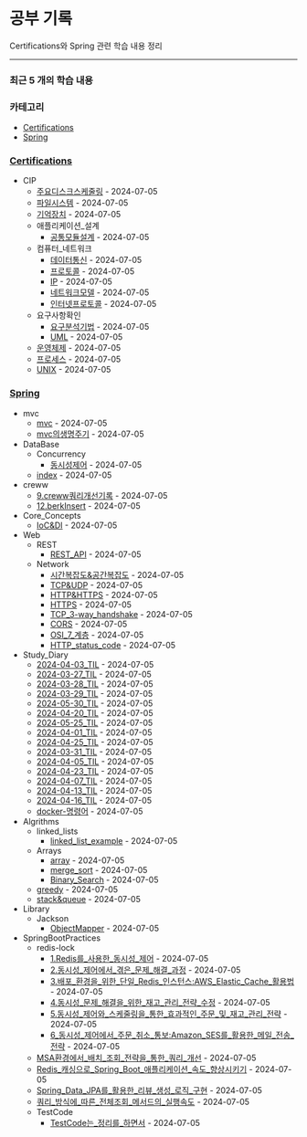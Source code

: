 # 공부 기록

Certifications와 Spring 관련 학습 내용 정리

---

### 최근 5 개의 학습 내용

### 카테고리
- [Certifications](./Certifications)
- [Spring](./Spring)

### [Certifications](./Certifications)
- CIP
  - [주요디스크스케줄링](./Certifications/CIP/주요디스크스케줄링.md) - 2024-07-05
  - [파일시스템](./Certifications/CIP/파일시스템.md) - 2024-07-05
  - [기억장치](./Certifications/CIP/기억장치.md) - 2024-07-05
  - 애플리케이션_설계
    - [공통모듈설계](./Certifications/CIP/애플리케이션_설계/공통모듈설계.md) - 2024-07-05
  - 컴퓨터_네트워크
    - [데이터통신](./Certifications/CIP/컴퓨터_네트워크/데이터통신.md) - 2024-07-05
    - [프로토콜](./Certifications/CIP/컴퓨터_네트워크/프로토콜.md) - 2024-07-05
    - [IP](./Certifications/CIP/컴퓨터_네트워크/IP.md) - 2024-07-05
    - [네트워크모델](./Certifications/CIP/컴퓨터_네트워크/네트워크모델.md) - 2024-07-05
    - [인터넷프로토콜](./Certifications/CIP/컴퓨터_네트워크/인터넷프로토콜.md) - 2024-07-05
  - 요구사항확인
    - [요구분석기법](./Certifications/CIP/요구사항확인/요구분석기법.md) - 2024-07-05
    - [UML](./Certifications/CIP/요구사항확인/UML.md) - 2024-07-05
  - [운영체제](./Certifications/CIP/운영체제.md) - 2024-07-05
  - [프로세스](./Certifications/CIP/프로세스.md) - 2024-07-05
  - [UNIX](./Certifications/CIP/UNIX.md) - 2024-07-05

### [Spring](./Spring)
- mvc
  - [mvc](./Spring/mvc/mvc.md) - 2024-07-05
  - [mvc의생명주기](./Spring/mvc/mvc의생명주기.md) - 2024-07-05
- DataBase
  - Concurrency
    - [동시성제어](./Spring/DataBase/Concurrency/동시성제어.md) - 2024-07-05
  - [index](./Spring/DataBase/index.md) - 2024-07-05
- creww
  - [9.creww쿼리개선기록](./Spring/creww/9.creww쿼리개선기록.md) - 2024-07-05
  - [12.berkInsert](./Spring/creww/12.berkInsert.md) - 2024-07-05
- Core_Concepts
  - [IoC&DI](./Spring/Core_Concepts/IoC&DI.md) - 2024-07-05
- Web
  - REST
    - [REST_API](./Spring/Web/REST/REST_API.md) - 2024-07-05
  - Network
    - [시간복잡도&공간복잡도](./Spring/Web/Network/시간복잡도&공간복잡도.md) - 2024-07-05
    - [TCP&UDP](./Spring/Web/Network/TCP&UDP.md) - 2024-07-05
    - [HTTP&HTTPS](./Spring/Web/Network/HTTP&HTTPS.md) - 2024-07-05
    - [HTTPS](./Spring/Web/Network/HTTPS.md) - 2024-07-05
    - [TCP_3-way_handshake](./Spring/Web/Network/TCP_3-way_handshake.md) - 2024-07-05
    - [CORS](./Spring/Web/Network/CORS.md) - 2024-07-05
    - [OSI_7_계층](./Spring/Web/Network/OSI_7_계층.md) - 2024-07-05
    - [HTTP_status_code](./Spring/Web/Network/HTTP_status_code.md) - 2024-07-05
- Study_Diary
  - [2024-04-03_TIL](./Spring/Study_Diary/2024-04-03_TIL.md) - 2024-07-05
  - [2024-03-27_TIL](./Spring/Study_Diary/2024-03-27%20TIL.md) - 2024-07-05
  - [2024-03-28_TIL](./Spring/Study_Diary/2024-03-28%20TIL.md) - 2024-07-05
  - [2024-03-29_TIL](./Spring/Study_Diary/2024-03-29%20TIL.md) - 2024-07-05
  - [2024-05-30_TIL](./Spring/Study_Diary/2024-05-30_TIL.md) - 2024-07-05
  - [2024-04-20_TIL](./Spring/Study_Diary/2024-04-20_TIL.md) - 2024-07-05
  - [2024-05-25_TIL](./Spring/Study_Diary/2024-05-25_TIL.md) - 2024-07-05
  - [2024-04-01_TIL](./Spring/Study_Diary/2024-04-01%20TIL.md) - 2024-07-05
  - [2024-04-25_TIL](./Spring/Study_Diary/2024-04-25_TIL.md) - 2024-07-05
  - [2024-03-31_TIL](./Spring/Study_Diary/2024-03-31%20TIL.md) - 2024-07-05
  - [2024-04-05_TIL](./Spring/Study_Diary/2024-04-05_TIL.md) - 2024-07-05
  - [2024-04-23_TIL](./Spring/Study_Diary/2024-04-23_TIL.md) - 2024-07-05
  - [2024-04-07_TIL](./Spring/Study_Diary/2024-04-07_TIL.md) - 2024-07-05
  - [2024-04-13_TIL](./Spring/Study_Diary/2024-04-13_TIL.md) - 2024-07-05
  - [2024-04-16_TIL](./Spring/Study_Diary/2024-04-16_TIL.md) - 2024-07-05
  - [docker-명령어](./Spring/Study_Diary/docker-명령어.md) - 2024-07-05
- Algrithms
  - linked_lists
    - [linked_list_example](./Spring/Algrithms/linked_lists/linked_list_example.md) - 2024-07-05
  - Arrays
    - [array](./Spring/Algrithms/Arrays/array.md) - 2024-07-05
    - [merge_sort](./Spring/Algrithms/Arrays/merge_sort.md) - 2024-07-05
    - [Binary_Search](./Spring/Algrithms/Arrays/Binary_Search.md) - 2024-07-05
  - [greedy](./Spring/Algrithms/greedy.md) - 2024-07-05
  - [stack&queue](./Spring/Algrithms/stack&queue.md) - 2024-07-05
- Library
  - Jackson
    - [ObjectMapper](./Spring/Library/Jackson/ObjectMapper.md) - 2024-07-05
- SpringBootPractices
  - redis-lock
    - [1.Redis를_사용한_동시성_제어](./Spring/SpringBootPractices/redis-lock/1.Redis를_사용한_동시성_제어.md) - 2024-07-05
    - [2.동시성_제어에서_겪은_문제_해결_과정](./Spring/SpringBootPractices/redis-lock/2.동시성_제어에서_겪은_문제_해결_과정.md) - 2024-07-05
    - [3.배포_환경을_위한_단일_Redis_인스턴스:AWS_Elastic_Cache_활용법](./Spring/SpringBootPractices/redis-lock/3.배포_환경을_위한_단일_Redis_인스턴스:AWS_Elastic_Cache_활용법.md) - 2024-07-05
    - [4.동시성_문제_해결을_위한_재고_관리_전략_수정](./Spring/SpringBootPractices/redis-lock/4.동시성_문제_해결을_위한_재고_관리_전략_수정.md) - 2024-07-05
    - [5.동시성_제어와_스케줄링을_통한_효과적인_주문_및_재고_관리_전략](./Spring/SpringBootPractices/redis-lock/5.동시성_제어와_스케줄링을_통한_효과적인_주문_및_재고_관리_전략.md) - 2024-07-05
    - [6_동시성_제어에서_주문_취소_통보:Amazon_SES를_활용한_메일_전송_전략](./Spring/SpringBootPractices/redis-lock/6%20동시성_제어에서_주문_취소_통보:Amazon_SES를_활용한_메일_전송_전략.md) - 2024-07-05
  - [MSA환경에서_배치_조회_전략을_통한_쿼리_개선](./Spring/SpringBootPractices/MSA환경에서_배치_조회_전략을_통한_쿼리_개선.md) - 2024-07-05
  - [Redis_캐싱으로_Spring_Boot_애플리케이션_속도_향상시키기](./Spring/SpringBootPractices/Redis_캐싱으로_Spring_Boot_애플리케이션_속도_향상시키기.md) - 2024-07-05
  - [Spring_Data_JPA를_활용한_리뷰_생성_로직_구현](./Spring/SpringBootPractices/Spring_Data_JPA를_활용한_리뷰_생성_로직_구현.md) - 2024-07-05
  - [쿼리_방식에_따른_전체조회_메서드의_실행속도](./Spring/SpringBootPractices/쿼리_방식에_따른_전체조회_메서드의_실행속도.md) - 2024-07-05
  - TestCode
    - [TestCode는_정리를_하면서](./Spring/SpringBootPractices/TestCode/TestCode는_정리를_하면서.md) - 2024-07-05


